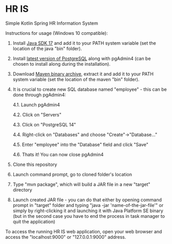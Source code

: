 # HR IS
Simple Kotlin Spring HR Information System

Instructions for usage (Windows 10 compatible):

1. Install [Java SDK 17](https://www.oracle.com/java/technologies/downloads/#java17) and add it to your PATH system variable (set the location of the java "bin" folder).
2. Install [latest version of PostgreSQL](https://www.postgresql.org/download/) along with pgAdmin4 (can be chosen to install along during the installation).
3. Download [Maven binary archive](https://maven.apache.org/download.cgi), extract it and add it to your PATH system variable (set the location of the maven "bin" folder).
4. It is crucial to create new SQL database named "employee" - this can be done through pgAdmin4:
	
	4.1. Launch pgAdmin4
	
	4.2. Click on "Servers"
	
	4.3. Click on "PostgreSQL 14"
	
	4.4. Right-click on "Databases" and choose "Create"->"Database..."
	
	4.5. Enter "employee" into the "Database" field and click "Save"
	
	4.6. Thats it! You can now close pgAdmin4
	
5. Clone this repository
6. Launch command prompt, go to cloned folder's location
7. Type "mvn package", which will build a JAR file in a new "target" directory
8. Launch created JAR file - you can do that either by opening command prompt in "target" folder and typing "java -jar 'name-of-the-jar-file'"
or simply by right-clicking it and launching it with Java Platform SE binary (but in the second case you have to end the process in task manager
to quit the application)

To access the running HR IS web application, open your web browser and access the "localhost:9000" or "127.0.0.1:9000" address.
